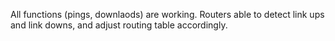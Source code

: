 All functions (pings, downlaods) are working. Routers able to detect link ups and link downs, and adjust routing table accordingly.
